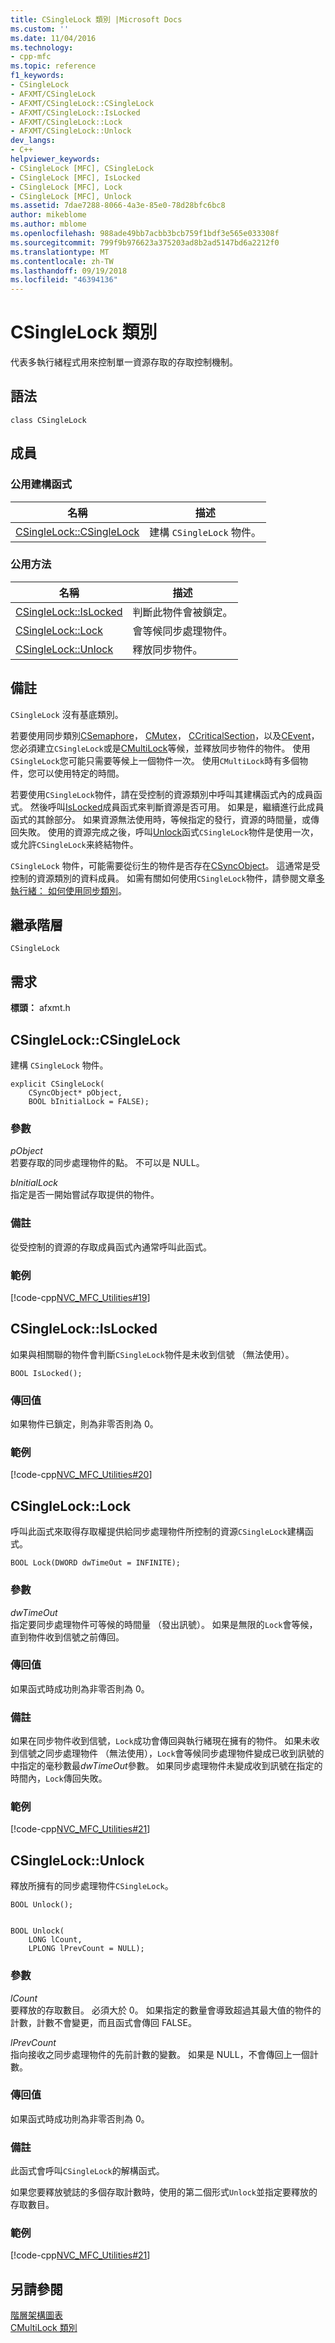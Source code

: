 ```yaml
---
title: CSingleLock 類別 |Microsoft Docs
ms.custom: ''
ms.date: 11/04/2016
ms.technology:
- cpp-mfc
ms.topic: reference
f1_keywords:
- CSingleLock
- AFXMT/CSingleLock
- AFXMT/CSingleLock::CSingleLock
- AFXMT/CSingleLock::IsLocked
- AFXMT/CSingleLock::Lock
- AFXMT/CSingleLock::Unlock
dev_langs:
- C++
helpviewer_keywords:
- CSingleLock [MFC], CSingleLock
- CSingleLock [MFC], IsLocked
- CSingleLock [MFC], Lock
- CSingleLock [MFC], Unlock
ms.assetid: 7dae7288-8066-4a3e-85e0-78d28bfc6bc8
author: mikeblome
ms.author: mblome
ms.openlocfilehash: 988ade49bb7acbb3bcb759f1bdf3e565e033308f
ms.sourcegitcommit: 799f9b976623a375203ad8b2ad5147bd6a2212f0
ms.translationtype: MT
ms.contentlocale: zh-TW
ms.lasthandoff: 09/19/2018
ms.locfileid: "46394136"
---
```

# <a name="csinglelock-class"></a>CSingleLock 類別

代表多執行緒程式用來控制單一資源存取的存取控制機制。

## <a name="syntax"></a>語法

```
class CSingleLock
```

## <a name="members"></a>成員

### <a name="public-constructors"></a>公用建構函式

|名稱|描述|
|----------|-----------------|
|[CSingleLock::CSingleLock](#csinglelock)|建構 `CSingleLock` 物件。|

### <a name="public-methods"></a>公用方法

|名稱|描述|
|----------|-----------------|
|[CSingleLock::IsLocked](#islocked)|判斷此物件會被鎖定。|
|[CSingleLock::Lock](#lock)|會等候同步處理物件。|
|[CSingleLock::Unlock](#unlock)|釋放同步物件。|

## <a name="remarks"></a>備註

`CSingleLock` 沒有基底類別。

若要使用同步類別[CSemaphore](../../mfc/reference/csemaphore-class.md)， [CMutex](../../mfc/reference/cmutex-class.md)， [CCriticalSection](../../mfc/reference/ccriticalsection-class.md)，以及[CEvent](../../mfc/reference/cevent-class.md)，您必須建立`CSingleLock`或是[CMultiLock](../../mfc/reference/cmultilock-class.md)等候，並釋放同步物件的物件。 使用`CSingleLock`您可能只需要等候上一個物件一次。 使用`CMultiLock`時有多個物件，您可以使用特定的時間。

若要使用`CSingleLock`物件，請在受控制的資源類別中呼叫其建構函式內的成員函式。 然後呼叫[IsLocked](#islocked)成員函式來判斷資源是否可用。 如果是，繼續進行此成員函式的其餘部分。 如果資源無法使用時，等候指定的發行，資源的時間量，或傳回失敗。 使用的資源完成之後，呼叫[Unlock](#unlock)函式`CSingleLock`物件是使用一次，或允許`CSingleLock`来終結物件。

`CSingleLock` 物件，可能需要從衍生的物件是否存在[CSyncObject](../../mfc/reference/csyncobject-class.md)。 這通常是受控制的資源類別的資料成員。 如需有關如何使用`CSingleLock`物件，請參閱文章[多執行緒： 如何使用同步類別](../../parallel/multithreading-how-to-use-the-synchronization-classes.md)。

## <a name="inheritance-hierarchy"></a>繼承階層

`CSingleLock`

## <a name="requirements"></a>需求

**標頭：** afxmt.h

##  <a name="csinglelock"></a>  CSingleLock::CSingleLock

建構 `CSingleLock` 物件。

```
explicit CSingleLock(
    CSyncObject* pObject,
    BOOL bInitialLock = FALSE);
```

### <a name="parameters"></a>參數

*pObject*<br/>
若要存取的同步處理物件的點。 不可以是 NULL。

*bInitialLock*<br/>
指定是否一開始嘗試存取提供的物件。

### <a name="remarks"></a>備註

從受控制的資源的存取成員函式內通常呼叫此函式。

### <a name="example"></a>範例

[!code-cpp[NVC_MFC_Utilities#19](../../mfc/codesnippet/cpp/csinglelock-class_1.h)]

##  <a name="islocked"></a>  CSingleLock::IsLocked

如果與相關聯的物件會判斷`CSingleLock`物件是未收到信號 （無法使用）。

```
BOOL IsLocked();
```

### <a name="return-value"></a>傳回值

如果物件已鎖定，則為非零否則為 0。

### <a name="example"></a>範例

[!code-cpp[NVC_MFC_Utilities#20](../../mfc/codesnippet/cpp/csinglelock-class_2.h)]

##  <a name="lock"></a>  CSingleLock::Lock

呼叫此函式來取得存取權提供給同步處理物件所控制的資源`CSingleLock`建構函式。

```
BOOL Lock(DWORD dwTimeOut = INFINITE);
```

### <a name="parameters"></a>參數

*dwTimeOut*<br/>
指定要同步處理物件可等候的時間量 （發出訊號）。 如果是無限的`Lock`會等候，直到物件收到信號之前傳回。

### <a name="return-value"></a>傳回值

如果函式時成功則為非零否則為 0。

### <a name="remarks"></a>備註

如果在同步物件收到信號，`Lock`成功會傳回與執行緒現在擁有的物件。 如果未收到信號之同步處理物件 （無法使用），`Lock`會等候同步處理物件變成已收到訊號的中指定的毫秒數最*dwTimeOut*參數。 如果同步處理物件未變成收到訊號在指定的時間內，`Lock`傳回失敗。

### <a name="example"></a>範例

[!code-cpp[NVC_MFC_Utilities#21](../../mfc/codesnippet/cpp/csinglelock-class_3.h)]

##  <a name="unlock"></a>  CSingleLock::Unlock

釋放所擁有的同步處理物件`CSingleLock`。

```
BOOL Unlock();


BOOL Unlock(
    LONG lCount,
    LPLONG lPrevCount = NULL);
```

### <a name="parameters"></a>參數

*lCount*<br/>
要釋放的存取數目。 必須大於 0。 如果指定的數量會導致超過其最大值的物件的計數，計數不會變更，而且函式會傳回 FALSE。

*lPrevCount*<br/>
指向接收之同步處理物件的先前計數的變數。 如果是 NULL，不會傳回上一個計數。

### <a name="return-value"></a>傳回值

如果函式時成功則為非零否則為 0。

### <a name="remarks"></a>備註

此函式會呼叫`CSingleLock`的解構函式。

如果您要釋放號誌的多個存取計數時，使用的第二個形式`Unlock`並指定要釋放的存取數目。

### <a name="example"></a>範例

[!code-cpp[NVC_MFC_Utilities#21](../../mfc/codesnippet/cpp/csinglelock-class_3.h)]

## <a name="see-also"></a>另請參閱

[階層架構圖表](../../mfc/hierarchy-chart.md)<br/>
[CMultiLock 類別](../../mfc/reference/cmultilock-class.md)
